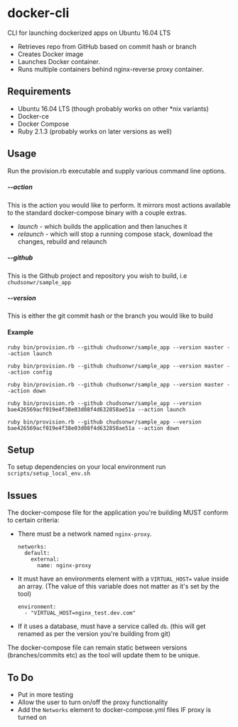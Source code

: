 # docker-cli
CLI for launching dockerized apps on Ubuntu 16.04 LTS

* Retrieves repo from GitHub based on commit hash or branch
* Creates Docker image
* Launches Docker container.
* Runs multiple containers behind nginx-reverse proxy container.

## Requirements
* Ubuntu 16.04 LTS (though probably works on other *nix variants)
* Docker-ce
* Docker Compose
* Ruby 2.1.3 (probably works on later versions as well)

## Usage
Run the provision.rb executable and supply various command line options.

##### --action
This is the action you would like to perform. It mirrors most actions available to the standard docker-compose binary with a couple extras. 
* _launch_ - which builds the application and then lanuches it
* _relaunch_ - which will stop a running compose stack, download the changes, rebuild and relaunch  

##### --github
This is the Github project and repository you wish to build, i.e `chudsonwr/sample_app`  

##### --version
This is either the git commit hash or the branch you would like to build  
  
#### Example
`ruby bin/provision.rb --github chudsonwr/sample_app --version master --action launch`

`ruby bin/provision.rb --github chudsonwr/sample_app --version master --action config`

`ruby bin/provision.rb --github chudsonwr/sample_app --version master --action down`

`ruby bin/provision.rb --github chudsonwr/sample_app --version bae426569acf019e4f38e03d08f4d632858ae51a --action launch`

`ruby bin/provision.rb --github chudsonwr/sample_app --version bae426569acf019e4f38e03d08f4d632858ae51a --action down`
  
    
## Setup
To setup dependencies on your local environment run `scripts/setup_local_env.sh`  

## Issues

The docker-compose file for the application you're building MUST conform to certain criteria:
* There must be a network named `nginx-proxy`. 
  ```
  networks:
    default:
      external:
        name: nginx-proxy
  ```

* It must have an environments element with a `VIRTUAL_HOST=` value inside an array. 
(The value of this variable does not matter as it's set by the tool)
  ```
  environment:
    - "VIRTUAL_HOST=nginx_test.dev.com"
  ```

* If it uses a database, must have a service called `db`.
(this will get renamed as per the version you're building from git)  

The docker-compose file can remain static between versions (branches/commits etc) as the tool will update them to be unique.  

## To Do

* Put in more testing
* Allow the user to turn on/off the proxy functionality
* Add the `Networks` element to docker-compose.yml files IF proxy is turned on


